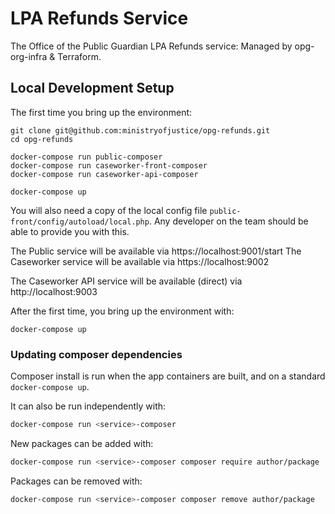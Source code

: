 # LPA Refunds Service
The Office of the Public Guardian LPA Refunds service: Managed by opg-org-infra &amp; Terraform.


## Local Development Setup

The first time you bring up the environment:

```
git clone git@github.com:ministryofjustice/opg-refunds.git
cd opg-refunds

docker-compose run public-composer
docker-compose run caseworker-front-composer
docker-compose run caseworker-api-composer

docker-compose up
```

You will also need a copy of the local config file `public-front/config/autoload/local.php`. Any developer on the team
should be able to provide you with this.


The Public service will be available via https://localhost:9001/start
The Caseworker service will be available via https://localhost:9002

The Caseworker API service will be available (direct) via http://localhost:9003

After the first time, you bring up the environment with:
```
docker-compose up
```

### Updating composer dependencies

Composer install is run when the app containers are built, and on a standard `docker-compose up`.

It can also be run independently with:
```bash
docker-compose run <service>-composer
```

New packages can be added with:
```bash
docker-compose run <service>-composer composer require author/package
```

Packages can be removed with:
```bash
docker-compose run <service>-composer composer remove author/package
```

